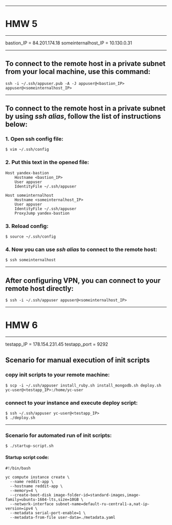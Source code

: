 ___
# HMW 5
___
bastion_IP = 84.201.174.18
someinternalhost_IP = 10.130.0.31
___

## To connect to the remote host in a private subnet from your local machine, use this command:
```ssh -i ~/.ssh/appuser.pub -A -J appuser@<bastion_IP> appuser@<someinternalhost_IP>```
___

## To connect to the remote host in a private subnet by using *ssh alias*, follow the list of instructions below:

### 1. Open ssh config file:
`$ vim ~/.ssh/config`

### 2. Put this text in the opened file:
```
Host yandex-bastion
    Hostname <bastion_IP>
    User appuser
    IdentityFile ~/.ssh/appuser

Host someinternalhost
    Hostname <someinternalhost_IP>
    User appuser
    IdentityFile ~/.ssh/appuser
    ProxyJump yandex-bastion
```
### 3. Reload config:

`$ source ~/.ssh/config`


### 4. Now you can use *ssh alias* to connect to the remote host:
`$ ssh someinternalhost`
___
## After configuring VPN, you can connect to your remote host directly:
`$ ssh -i ~/.ssh/appuser appuser@<someinternalhost_IP>`

___
# HMW 6
___
testapp_IP = 178.154.231.45
testapp_port = 9292

## Scenario for manual execution of init scripts
### copy init scripts to your remote machine:
`$ scp -i ~/.ssh/appuser install_ruby.sh install_mongodb.sh deploy.sh yc-user@<testapp_IP>:/home/yc-user`

### connect to your instance and execute deploy script:
```
$ ssh ~/.ssh/appuser yc-user@<testapp_IP>
$ ./deploy.sh
```
___
### Scenario for automated run of init scripts:
`$ ./startup-script.sh`

#### Startup script code:
```
#!/bin/bash

yc compute instance create \
  --name reddit-app \
  --hostname reddit-app \
  --memory=4 \
  --create-boot-disk image-folder-id=standard-images,image-family=ubuntu-1604-lts,size=10GB \
  --network-interface subnet-name=default-ru-central1-a,nat-ip-version=ipv4 \
  --metadata serial-port-enable=1 \
  --metadata-from-file user-data=./metadata.yaml
```
